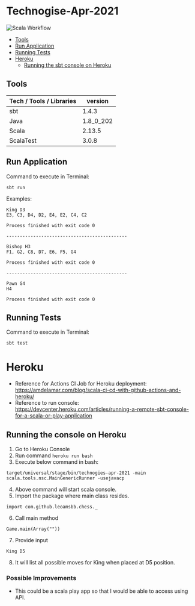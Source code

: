 # Technogise-Apr-2021 

![Scala Workflow](https://github.com/leoamsbb/Technogise-Apr-2021/actions/workflows/scala.yml/badge.svg)

- [Tools](#tools)
- [Run Application](#run-application)
- [Running Tests](#running-tests)
- [Heroku](#heroku)
  - [Running the sbt console on Heroku](#running-the-console-on-heroku)

## Tools
| Tech / Tools / Libraries | version |
| ---------- | ------- |
| sbt | 1.4.3 |
| Java | 1.8_0_202 |
| Scala | 2.13.5 |
| ScalaTest | 3.0.8 |

## Run Application
Command to execute in Terminal:
```
sbt run
```

Examples:
```
King D3
E3, C3, D4, D2, E4, E2, C4, C2

Process finished with exit code 0

---------------------------------------------

Bishop H3
F1, G2, C8, D7, E6, F5, G4

Process finished with exit code 0

---------------------------------------------

Pawn G4
H4

Process finished with exit code 0

```

## Running Tests
Command to execute in Terminal:
```
sbt test
```

# Heroku

- Reference for Actions CI Job for Heroku deployment: https://amdelamar.com/blog/scala-ci-cd-with-github-actions-and-heroku/
- Reference to run console: https://devcenter.heroku.com/articles/running-a-remote-sbt-console-for-a-scala-or-play-application

## Running the console on Heroku

1. Go to Heroku Console
2. Run command `heroku run bash`
3. Execute below command in bash:

```
target/universal/stage/bin/technogies-apr-2021 -main scala.tools.nsc.MainGenericRunner -usejavacp
```

4. Above command will start scala console.
5. Import the package where main class resides.
```
import com.github.leoamsbb.chess._
```
6. Call main method
```
Game.main(Array(""))
```
7. Provide input
```
King D5
```
8. It will list all possible moves for King when placed at D5 position.

### Possible Improvements
- This could be a scala play app so that I would be able to access using API.